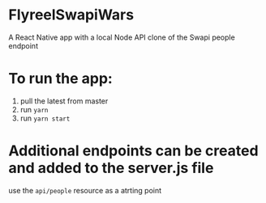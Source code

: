 # FlyreelSwapiWars
A React Native app with a local Node API clone of the Swapi people endpoint

# To run the app:
1. pull the latest from master
2. run `yarn`
3. run `yarn start`

# Additional endpoints can be created and added to the server.js file
use the `api/people` resource as a atrting point
